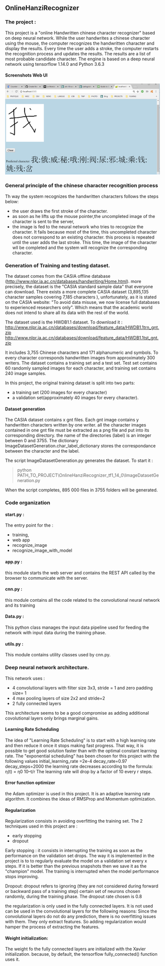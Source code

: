 ## OnlineHanziRecognizer

### The project :

 This project is a "online Handwritten chinese character recognizer" based on deep neural network.
 While the user handwrites a chinese character using the mouse, the computer recognizes the handwritten character and display the results. 
 Every time the user adds a stroke, the computer restarts the recognition process and updates the results.
 The results are a list of most probable candidate character.
 The engine is based on a deep neural network using tensorflow 1.14.0 and Python 3.6.3
 
#### Screenshots Web UI
![](https://github.com/itanghiu/onlineHanziRecognizer/blob/master/doc/OnlineHanziRecogWebUI.PNG)


### General principle of the chinese character recognition process

Th way the system recognizes the handwritten characters follows the steps below:
  - the user draws the first stroke of the character. 
  - as soon as he lifts up the mouse pointer,the uncompleted image of the character is sent to the server,
  - the image is fed to the neural network who tries to recognize the character. It fails because most of the time, this uncompleted character does not correspond to an existing character.
 this process is repeated until the user adds the last stroke. This time, the image of the character wll be completed and the system will recognize the corresponding character.

### Generation of Training and testing dataset.

The dataset comes from the CASIA offline database (http://www.nlpr.ia.ac.cn/databases/handwriting/Home.html). 
more precisely, the dataset is the "CASIA standard sample data" that everyone can download.
There exists a more complete CASIA dataset (3,895,135 character samples covering 7,185 characters ), unfortunately, as it is stated on the CASIA website:
"To avoid data misuse, we now license full databases to experienced researchers only". Which means that the academic world does not intend to share all its data with the rest of the world. 

The dataset used is the HWDB1.1 dataset. To download it :
http://www.nlpr.ia.ac.cn/databases/download/feature_data/HWDB1.1trn_gnt.zip
http://www.nlpr.ia.ac.cn/databases/download/feature_data/HWDB1.1tst_gnt.zip

It includes 3,755 Chinese characters and 171 alphanumeric and symbols.
To every character corresponds handwritten images from approximately 300 writers.
The  dataset contains a training set and a test set. 
Test set contains 60 randomly sampled images for each character,  and training set contains 240 image samples. 

In this project, the original training dataset is split into two parts: 
 - a training set (200 images for every character)
 - a validation set(approximately 40 images for every character).
 
#### Dataset generation
 
 The CASIA dataset contains x gnt files. Each gnt image contains y handwritten characters written by one writer.
 all the character images contained in one gnt file must be extracted as a png file and put into its corresponding directory.
the name of the directories (label) is an integer between 0 and 3755. The dictionary ImageDatasetGeneration.char_label_dictionary stores the correspondance between the character and the label.

The script ImageDatasetGeneration.py generates the dataset. To start it :
 > python PATH_TO_PROJECT\OnlineHanziRecognizer_tf1_14_0\ImageDatasetGeneration.py
 
 When the script completes, 895 000 files in 3755 folders will be generated.

### Code organization 


#### start.py :
The entry point for the :
  - training,
  - web app
  - recognize_image
  - recognize_image_with_model

#### app.py : 
this module starts the web server and contains the REST API called by the browser to communicate with the server.

#### cnn.py : 
this module contains all the code related to the convolutional neural network and its training

#### Data.py : 
This python class manages the input data pipeline used for feeding the network with input data during the training phase.

#### utils.py : 
This module contains utility classes used by cnn.py.

### Deep neural network architecture.

This network uses :
 - 4 convolutional layers with filter size 3x3, stride = 1 and zero padding size= 1
 - 4 max pooling layers of size 2x2 and stride=2
 - 2 fully connected layers

This architecture seems to be a good compromise as adding additional covolutional layers only brings marginal gains. 

#### Learning Rate Scheduling

The idea of "Learning Rate Scheduling" is to start with a high learning rate and then reduce it once it stops making fast progress.
 That way, it is possible to get good solution faster than with the optimal constant learning rate.
The "exponential scheduling" has been chosen for this project with the following values
initial_learning_rate =2e-4
decay_rate=0.97
decay_steps=2000
the learning rate decreases according to the formula: η(t) = η0 10–t/r
The learning rate will drop by a factor of 10 every r steps.
 
#### Error function optimizer 

 the Adam optimizer is used in this project. It is an adaptive learning rate algorithm.
 It combines the ideas of RMSProp and Momentum optimization. 

#### Regularization

Regularization consists in avoiding overfitting the training set. The 2 techniques used in this project are :
 - early stopping
 - dropout

Early stopping : it consists in interrupting the training as soon as the performance on the validation set drops.
The way it is implemented in the project is to to regularly evaluate the model on a validation set every x steps.
 If it is better than the  previous snapshots then we save it as the "champion" model. The training is interrupted when the model performance stops improving.

Dropout: dropout refers to ignoring (they are not considered during forward or backward pass of a training step) certain set of neurons chosen randomly, during the training phase.
The dropout rate chosen is 0.8

the regularization is only used in the fully connected layers. It is not used can be used in the convolutional layers for the following reasons:
Since the convolutional layers do not do any prediction, there is no overfitting issues with them. They only  extract features. So adding regularization would hamper the process of extracting the features.

####  Weight initialization:

The weight fo the fully connected layers are initialized with the Xavier initialization. because, by default, the tensorflow fully_connected() function uses it.
